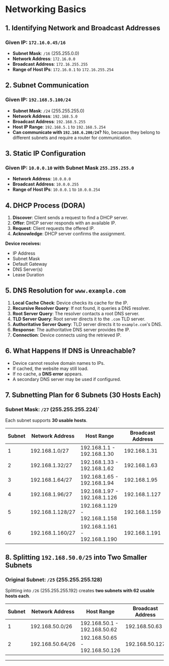 # Networking Basics

## 1. Identifying Network and Broadcast Addresses

### Given IP: `172.16.0.45/16`
- **Subnet Mask**: `/16` (255.255.0.0)
- **Network Address**: `172.16.0.0`
- **Broadcast Address**: `172.16.255.255`
- **Range of Host IPs**: `172.16.0.1` to `172.16.255.254`

## 2. Subnet Communication

### Given IP: `192.168.5.100/24`
- **Subnet Mask**: `/24` (255.255.255.0)
- **Network Address**: `192.168.5.0`
- **Broadcast Address**: `192.168.5.255`
- **Host IP Range**: `192.168.5.1` to `192.168.5.254`
- **Can communicate with `192.168.6.200/24`?** No, because they belong to different subnets and require a router for communication.

## 3. Static IP Configuration

### Given IP: `10.0.0.10` with Subnet Mask `255.255.255.0`
- **Network Address**: `10.0.0.0`
- **Broadcast Address**: `10.0.0.255`
- **Range of Host IPs**: `10.0.0.1` to `10.0.0.254`

## 4. DHCP Process (DORA)
1. **Discover**: Client sends a request to find a DHCP server.
2. **Offer**: DHCP server responds with an available IP.
3. **Request**: Client requests the offered IP.
4. **Acknowledge**: DHCP server confirms the assignment.

**Device receives:**
- IP Address
- Subnet Mask
- Default Gateway
- DNS Server(s)
- Lease Duration

## 5. DNS Resolution for `www.example.com`
1. **Local Cache Check**: Device checks its cache for the IP.
2. **Recursive Resolver Query**: If not found, it queries a DNS resolver.
3. **Root Server Query**: The resolver contacts a root DNS server.
4. **TLD Server Query**: Root server directs it to the `.com` TLD server.
5. **Authoritative Server Query**: TLD server directs it to `example.com`'s DNS.
6. **Response**: The authoritative DNS server provides the IP.
7. **Connection**: Device connects using the retrieved IP.

## 6. What Happens If DNS is Unreachable?
- Device cannot resolve domain names to IPs.
- If cached, the website may still load.
- If no cache, a **DNS error** appears.
- A secondary DNS server may be used if configured.

## 7. Subnetting Plan for 6 Subnets (30 Hosts Each)

### Subnet Mask: `/27` (255.255.255.224)`
Each subnet supports **30 usable hosts**.

| Subnet | Network Address | Host Range | Broadcast Address |
|--------|----------------|------------|------------------|
| 1      | 192.168.1.0/27   | 192.168.1.1 - 192.168.1.30  | 192.168.1.31 |
| 2      | 192.168.1.32/27  | 192.168.1.33 - 192.168.1.62 | 192.168.1.63 |
| 3      | 192.168.1.64/27  | 192.168.1.65 - 192.168.1.94 | 192.168.1.95 |
| 4      | 192.168.1.96/27  | 192.168.1.97 - 192.168.1.126 | 192.168.1.127 |
| 5      | 192.168.1.128/27 | 192.168.1.129 - 192.168.1.158 | 192.168.1.159 |
| 6      | 192.168.1.160/27 | 192.168.1.161 - 192.168.1.190 | 192.168.1.191 |

## 8. Splitting `192.168.50.0/25` into Two Smaller Subnets

### Original Subnet: `/25` (255.255.255.128)
Splitting into `/26` (255.255.255.192) creates **two subnets with 62 usable hosts each**.

| Subnet | Network Address | Host Range | Broadcast Address |
|--------|----------------|------------|------------------|
| 1      | 192.168.50.0/26   | 192.168.50.1 - 192.168.50.62  | 192.168.50.63 |
| 2      | 192.168.50.64/26  | 192.168.50.65 - 192.168.50.126 | 192.168.50.127 |

---
